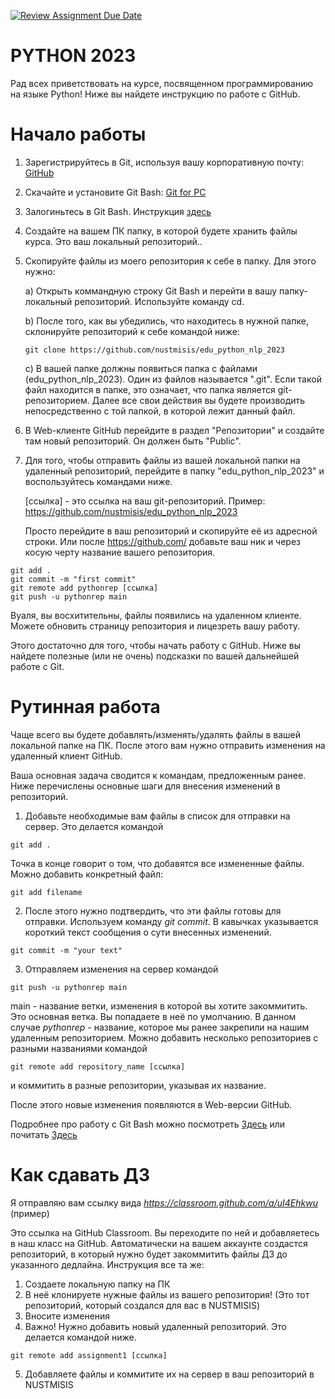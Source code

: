 [![Review Assignment Due Date](https://classroom.github.com/assets/deadline-readme-button-24ddc0f5d75046c5622901739e7c5dd533143b0c8e959d652212380cedb1ea36.svg)](https://classroom.github.com/a/uI4Ehkwu)
# PYTHON 2023
Рад всех приветствовать на курсе, посвященном программированию на языке Python!
Ниже вы найдете инструкцию по работе с GitHub.

# Начало работы
1. Зарегистрируйтесь в Git, используя вашу корпоративную почту: [GitHub](https://github.com/)
2. Скачайте и установите Git Bash: [Git for PC](https://git-scm.com/downloads)
3. Залогиньтесь в Git Bash. Инструкция [здесь](https://kbroman.org/github_tutorial/pages/first_time.html)
4. Создайте на вашем ПК папку, в которой будете хранить файлы курса. Это ваш локальный репозиторий..
5. Скопируйте файлы из моего репозитория к себе в папку. Для этого нужно:

    a) Открыть коммандную строку Git Bash и перейти в вашу папку-локальный репозиторий. Используйте команду cd.

   b) После того, как вы убедились, что находитесь в нужной папке, склонируйте репозиторий к себе командой ниже:
   ```
   git clone https://github.com/nustmisis/edu_python_nlp_2023
   ```
   c) В вашей папке должны появиться папка с файлами (edu_python_nlp_2023). Один из файлов называется ".git". Если такой файл находится в папке, это означает, что папка является git-репозиторием.
   Далее все свои действия вы будете производить непосредственно с той папкой, в которой лежит данный файл.

6. В Web-клиенте GitHub перейдите в раздел "Репозитории" и создайте там новый репозиторий. Он должен быть "Public".
7. Для того, чтобы отправить файлы из вашей локальной папки на удаленный репозиторий, перейдите в папку "edu_python_nlp_2023" и воспользуйтесь командами ниже.

   [ссылка] - это ссылка на ваш git-репозиторий. Пример: https://github.com/nustmisis/edu_python_nlp_2023
   
   Просто перейдите в ваш репозиторий и скопируйте её из адресной строки. Или после https://github.com/ добавьте ваш ник и через косую черту название вашего репозитория. 
  ```
git add .
git commit -m "first commit"
git remote add pythonrep [ссылка]
git push -u pythonrep main
   ```

Вуаля, вы восхитительны, файлы появились на удаленном клиенте. Можете обновить страницу репозитория и лицезреть вашу работу. 

Этого достаточно для того, чтобы начать работу с GitHub. Ниже вы найдете полезные (или не очень) подсказки по вашей дальнейшей работе с Git.

# Рутинная работа
Чаще всего вы будете добавлять/изменять/удалять файлы в вашей локальной папке на ПК. После этого вам нужно отправить изменения на удаленный клиент GitHub.

Ваша основная задача сводится к командам, предложенным ранее. Ниже перечислены основные шаги для внесения изменений в репозиторий.
1. Добавьте необходимые вам файлы в список для отправки на сервер. Это делается командой 
  ```
git add .
   ```
Точка в конце говорит о том, что добавятся все измененные файлы. Можно добавить конкретный файл:
  ```
git add filename
   ```
2. После этого нужно подтвердить, что эти файлы готовы для отправки. Используем команду *git commit*. В кавычках указывается короткий текст сообщения о сути внесенных изменений. 
```
git commit -m "your text"
   ```
3. Отправляем изменения на сервер командой
  ```
git push -u pythonrep main
   ```
main - название ветки, изменения в которой вы хотите закоммитить. Это основная ветка. Вы попадаете в неё по умолчанию. 
В данном случае *pythonrep* - название, которое мы ранее закрепили на нашим удаленным репозиторием. Можно добавить несколько репозиториев с разными названиями командой 
  ```
git remote add repository_name [ссылка]
   ```
и коммитить в разные репозитории, указывая их название. 

После этого новые изменения появляются в Web-версии GitHub. 

Подробнее про работу с Git Bash можно посмотреть [Здесь](https://www.youtube.com/watch?v=a1RzYqD8kBU&t=1005s&ab_channel=%D0%90%D0%B9%D1%82%D0%B8%D1%88%D0%BD%D0%B8%D0%BA%F0%9F%91%A9%E2%80%8D%F0%9F%92%BB)
или почитать [Здесь](https://www.atlassian.com/git/tutorials/learn-git-with-bitbucket-cloud)

# Как сдавать ДЗ

Я отправляю вам ссылку вида *https://classroom.github.com/a/uI4Ehkwu* (пример)

Это ссылка на GitHub Classroom. Вы переходите по ней и добавляетесь в наш класс на GitHub. Автоматически на вашем аккаунте создастся репозиторий, в который нужно будет закоммитить файлы ДЗ до указанного дедлайна. 
Инструкция все та же:
1. Создаете локальную папку на ПК
2. В неё клонируете нужные файлы из вашего репозитория! (Это тот репозиторий, который создался для вас в NUSTMISIS)
3. Вносите изменения
4. Важно! Нужно добавить новый удаленный репозиторий. Это делается командой ниже.
  ```
git remote add assignment1 [ссылка]
   ```
5. Добавляете файлы и коммитите их на сервер в ваш репозиторий в NUSTMISIS
